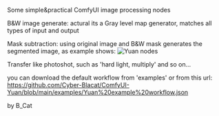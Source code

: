 Some simple&practical ComfyUI image processing nodes




B&W image generate: actural its a Gray level map generator, matches all types of input and output

Mask subtraction: using original image and B&W mask generates the segmented image, as example shows:
![Yuan nodes](https://github.com/user-attachments/assets/873565b0-5c3c-4e2a-96c7-ea03aa85f288)


Transfer like photoshot, such as 'hard light, multiply' and so on...

you can download the default workflow from 'examples' or from this url:
https://github.com/Cyber-Blacat/ComfyUI-Yuan/blob/main/examples/Yuan%20example%20workflow.json

by B_Cat
